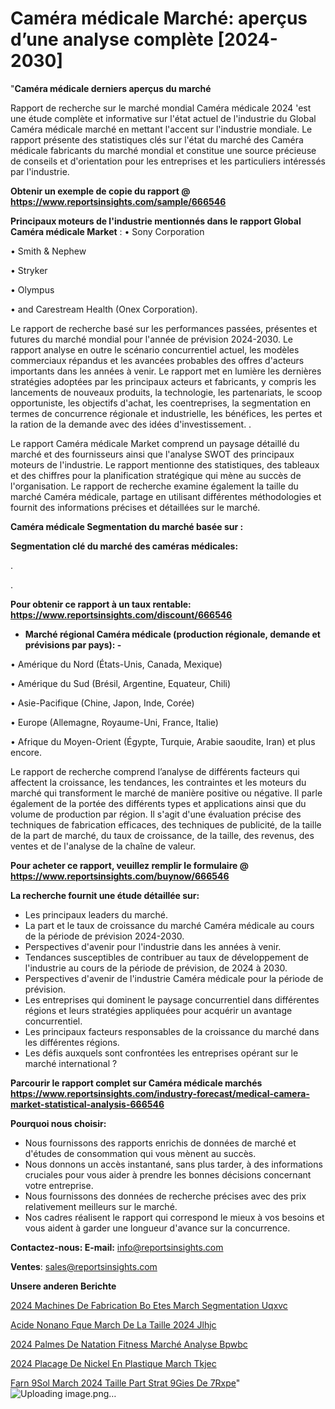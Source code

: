 # Caméra médicale Marché: aperçus d’une analyse complète [2024-2030]

"<strong>Caméra médicale derniers aperçus du marché</strong>

Rapport de recherche sur le marché mondial Caméra médicale 2024 'est une étude complète et informative sur l'état actuel de l'industrie du Global Caméra médicale marché en mettant l'accent sur l'industrie mondiale. Le rapport présente des statistiques clés sur l'état du marché des Caméra médicale fabricants du marché mondial et constitue une source précieuse de conseils et d'orientation pour les entreprises et les particuliers intéressés par l'industrie.

<strong>Obtenir un exemple de copie du rapport @ <a href=https://www.reportsinsights.com/sample/666546>https://www.reportsinsights.com/sample/666546</a></strong>

<strong>Principaux moteurs de l'industrie mentionnés dans le rapport Global Caméra médicale Market</strong> :
• Sony Corporation

• Smith & Nephew

• Stryker

• Olympus

• and Carestream Health (Onex Corporation).

Le rapport de recherche basé sur les performances passées, présentes et futures du marché mondial pour l'année de prévision 2024-2030. Le rapport analyse en outre le scénario concurrentiel actuel, les modèles commerciaux répandus et les avancées probables des offres d'acteurs importants dans les années à venir. Le rapport met en lumière les dernières stratégies adoptées par les principaux acteurs et fabricants, y compris les lancements de nouveaux produits, la technologie, les partenariats, le scoop opportuniste, les objectifs d'achat, les coentreprises, la segmentation en termes de concurrence régionale et industrielle, les bénéfices, les pertes et la ration de la demande avec des idées d'investissement. .

Le rapport Caméra médicale Market comprend un paysage détaillé du marché et des fournisseurs ainsi que l'analyse SWOT des principaux moteurs de l'industrie. Le rapport mentionne des statistiques, des tableaux et des chiffres pour la planification stratégique qui mène au succès de l'organisation. Le rapport de recherche examine également la taille du marché Caméra médicale, partage en utilisant différentes méthodologies et fournit des informations précises et détaillées sur le marché.

<strong>Caméra médicale Segmentation du marché basée sur :</strong>

<strong> Segmentation clé du marché des caméras médicales: </strong>

.

.

<strong>Pour obtenir ce rapport à un taux rentable: <a href=https://www.reportsinsights.com/discount/666546>https://www.reportsinsights.com/discount/666546</a></strong>
<ul>
  <li><strong>Marché régional Caméra médicale (production régionale, demande et prévisions par pays): -</strong></li>
</ul>
• Amérique du Nord (États-Unis, Canada, Mexique)

• Amérique du Sud (Brésil, Argentine, Equateur, Chili)

• Asie-Pacifique (Chine, Japon, Inde, Corée)

• Europe (Allemagne, Royaume-Uni, France, Italie)

• Afrique du Moyen-Orient (Égypte, Turquie, Arabie saoudite, Iran) et plus encore.

Le rapport de recherche comprend l’analyse de différents facteurs qui affectent la croissance, les tendances, les contraintes et les moteurs du marché qui transforment le marché de manière positive ou négative. Il parle également de la portée des différents types et applications ainsi que du volume de production par région. Il s'agit d'une évaluation précise des techniques de fabrication efficaces, des techniques de publicité, de la taille de la part de marché, du taux de croissance, de la taille, des revenus, des ventes et de l'analyse de la chaîne de valeur.

<strong>Pour acheter ce rapport, veuillez remplir le formulaire @   <a href=https://www.reportsinsights.com/buynow/666546>https://www.reportsinsights.com/buynow/666546</a></strong>

<strong>La recherche fournit une étude détaillée sur:</strong>
<ul>
  <li>Les principaux leaders du marché.</li>
  <li>La part et le taux de croissance du marché Caméra médicale au cours de la période de prévision 2024-2030.</li>
  <li>Perspectives d'avenir pour l'industrie dans les années à venir.</li>
  <li>Tendances susceptibles de contribuer au taux de développement de l'industrie au cours de la période de prévision, de 2024 à 2030.</li>
  <li>Perspectives d'avenir de l'industrie Caméra médicale pour la période de prévision.</li>
  <li>Les entreprises qui dominent le paysage concurrentiel dans différentes régions et leurs stratégies appliquées pour acquérir un avantage concurrentiel.</li>
  <li>Les principaux facteurs responsables de la croissance du marché dans les différentes régions.</li>
  <li>Les défis auxquels sont confrontées les entreprises opérant sur le marché international ?</li>
</ul>

<strong>Parcourir le rapport complet sur Caméra médicale marchés <a href=https://www.reportsinsights.com/industry-forecast/medical-camera-market-statistical-analysis-666546>https://www.reportsinsights.com/industry-forecast/medical-camera-market-statistical-analysis-666546</a></strong>

<strong>Pourquoi nous choisir:</strong>
<ul>
  <li>Nous fournissons des rapports enrichis de données de marché et d'études de consommation qui vous mènent au succès.</li>
  <li>Nous donnons un accès instantané, sans plus tarder, à des informations cruciales pour vous aider à prendre les bonnes décisions concernant votre entreprise.</li>
  <li>Nous fournissons des données de recherche précises avec des prix relativement meilleurs sur le marché.</li>
  <li>Nos cadres réalisent le rapport qui correspond le mieux à vos besoins et vous aident à garder une longueur d'avance sur la concurrence.</li>
</ul>
<strong>Contactez-nous:
</strong><strong>E-mail:</strong> <a href=mailto:info@reportsinsights.com>info@reportsinsights.com</a>

<strong>Ventes</strong>: <a href=mailto:sales@reportsinsights.com>sales@reportsinsights.com</a>

<strong>Unsere anderen Berichte</strong>

<a href=https://www.linkedin.com/pulse/2024-machines-de-fabrication-bo%C3%AEtes-march%C3%A9-segmentation-uqxvc/>2024 Machines De Fabrication Bo Etes March Segmentation Uqxvc</a>

<a href=https://www.linkedin.com/pulse/acide-nonano%C3%AFque-march%C3%A9-de-la-taille-2024-jlhjc/>Acide Nonano Fque March De La Taille 2024 Jlhjc</a>

<a href=https://www.linkedin.com/pulse/2024-palmes-de-natation-fitness-marché-analyse-bpwbc/>2024 Palmes De Natation Fitness Marché Analyse Bpwbc</a>

<a href=https://www.linkedin.com/pulse/2024-placage-de-nickel-en-plastique-march%C3%A9-tkjec/>2024 Placage De Nickel En Plastique March Tkjec</a>

<a href=https://www.linkedin.com/pulse/farn%C3%A9sol-march%C3%A9-2024-taille-part-strat%C3%A9gies-de-7rxpe/>Farn 9Sol March 2024 Taille Part Strat 9Gies De 7Rxpe</a>"
![Uploading image.png…]()
